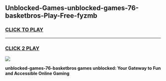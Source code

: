 
## Unblocked-Games-unblocked-games-76-basketbros-Play-Free-fyzmb
<h3>
<a href="https://premium76.site?title=unblocked-games-76-basketbros&ref=15A">CLICK TO PLAY</a></h3>
<hr>

<h3>
<a href="https://premium76.site?title=unblocked-games-76-basketbros&ref=15A">CLICK 2 PLAY</a>
  
</h3>

<a href="https://premium76.site?title=unblocked-games-76-basketbros&ref=15A"><img src="https://clearcache.store/games.png"></a>


**unblocked-games-76-basketbros games unblocked: Your Gateway to Fun and Accessible Online Gaming**
